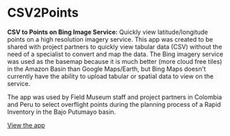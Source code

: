 # CSV2Points

**CSV to Points on Bing Image Service:** Quickly view latitude/longitude points on a high resolution imagery service. This app was created to be shared with project partners to quickly view tabular data (CSV) without the need of a specialist to convert and map the data. The Bing imagery service was used as the basemap because it is much better (more cloud free tiles) in the Amazon Basin than Google Maps/Earth, but Bing Maps doesn't currently have the ability to upload tabular or spatial data to view on the service.

The app was used by Field Museum staff and project partners in Colombia and Peru to select overflight points during the planning process of a Rapid Inventory in the Bajo Putumayo basin. 

[View the app](https://nicholas-kotlinski.shinyapps.io/pupuna/)
